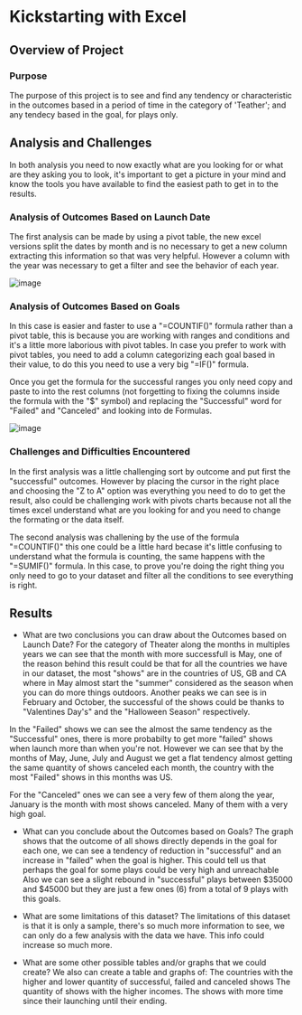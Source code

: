 # Kickstarting with Excel

## Overview of Project
### Purpose
The purpose of this project is to see and find any tendency or characteristic in the outcomes based in a period of time in the category of 'Teather'; and any tendecy based in the goal, for plays only.

## Analysis and Challenges
In both analysis you need to now exactly what are you looking for or what are they asking you to look, it's important to get a picture in your mind and know the tools you have available to find the easiest path to get in to the results.

### Analysis of Outcomes Based on Launch Date
The first analysis can be made by using a pivot table, the new excel versions split the dates by month and is no necessary to get a new column extracting this information so that was very helpful. However a column with the year was necessary to get a filter and see the behavior of each year.

![image](https://user-images.githubusercontent.com/96214489/147415127-19733c5e-af8e-4503-93ca-aa0c6ff4c1f3.png)


### Analysis of Outcomes Based on Goals
In this case is easier and faster to use a "=COUNTIF()" formula rather than a pivot table, this is because you are working with ranges and conditions and it's a little more laborious with pivot tables. In case you prefer to work with pivot tables, you need to add a column categorizing each goal based in their value, to do this you need to use a very big "=IF()" formula.

Once you get the formula for the successful ranges you only need copy and paste to into the rest columns (not forgetting to fixing the columns inside the formula with the "$" symbol) and replacing the "Successful" word for "Failed" and "Canceled" and looking into de Formulas.

![image](https://user-images.githubusercontent.com/96214489/147415206-c99d732a-a278-4777-8c7b-8956208da721.png)


### Challenges and Difficulties Encountered
In the first analysis was a little challenging sort by outcome and put first the "successful" outcomes. However by placing the cursor in the right place and choosing the "Z to A" option was everything you need to do to get the result, also could be challenging work with pivots charts because not all the times excel understand what are you looking for and you need to change the formating or the data itself.

The second analysis was challening by the use of the formula "=COUNTIF()" this one could be a little hard becase it's little confusing to understand what the formula is counting, the same happens with the "=SUMIF()" formula. In this case, to prove you're doing the right thing you only need to go to your dataset and filter all the conditions to see everything is right.

## Results

- What are two conclusions you can draw about the Outcomes based on Launch Date?
For the category of Theater along the months in multiples years we can see that the month with more successfull is May, one of the reason behind this result could be that for all the countries we have in our dataset, the most "shows" are in the countries of US, GB and CA where in May almost start the "summer" considered as the season when you can do more things outdoors. Another peaks we can see is in February and October, the successful of the shows could be thanks to "Valentines Day's" and the "Halloween Season" respectively.

In the "Failed" shows we can see the almost the same tendency as the "Successful" ones, there is more probabilty to get more "failed" shows when launch more than when you're not. However we can see that by the months of May, June, July and August we get a flat tendency almost getting the same quantity of shows canceled each month, the country with the most "Failed" shows in this months was US.

For the "Canceled" ones we can see a very few of them along the year, January is the month with most shows canceled. Many of them with a very high goal.

- What can you conclude about the Outcomes based on Goals?
The graph shows that the outcome of all shows directly depends in the goal for each one, we can see a tendency of reduction in "successful" and an increase in "failed"  when the goal is higher. This could tell us that perhaps the goal for some plays could be very high and unreachable
Also we can see a slight rebound in "successful" plays between $35000 and $45000 but they are just a few ones (6) from a total of 9 plays with this goals.

- What are some limitations of this dataset?
The limitations of this dataset is that it is only a sample, there's so much more information to see, we can only do a few analysis with the data we have. This info could increase so much more.
- What are some other possible tables and/or graphs that we could create?
We also can create a table and graphs of:
  The countries with the higher and lower quantity of successful, failed and canceled shows
  The quantity of shows with the higher incomes.
  The shows with more time since their launching until their ending.

